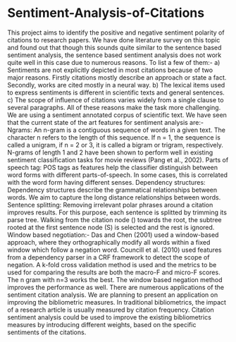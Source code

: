 # Sentiment-Analysis-of-Citations

This project aims to identify the positive and negative sentiment polarity of
citations to research papers. We have done literature survey on this topic and
found out that though this sounds quite similar to the sentence based sentiment
analysis, the sentence based sentiment analysis does not work quite well in this
case due to numerous reasons. To list a few of them:-
a) Sentiments are not explicitly depicted in most citations because of two
major reasons. Firstly citations mostly describe an approach or state a fact.
Secondly, works are cited mostly in a neural way.
b) The lexical items used to express sentiments is different in scientific texts
and general sentences.
c) The scope of influence of citations varies widely from a single clause to
several paragraphs.
All of these reasons make the task more challenging.
We are using a sentiment annotated corpus of scientific text. We have seen that
the current state of the art features for sentiment analysis are:-
Ngrams: An n-gram is a contiguous sequence of words in a given text. The
character n refers to the length of this sequence. If n = 1, the sequence is called a
unigram, if n = 2 or 3, it is called a bigram or trigram, respectively. N-grams of
length 1 and 2 have been shown to perform well in existing sentiment
classification tasks for movie reviews (Pang et al., 2002).
Parts of speech tag: POS tags as features help the classifier distinguish between
word forms with different parts-of-speech. In some cases, this is correlated with
the word form having different senses.
Dependency structures: Dependency structures describe the grammatical
relationships between words. We aim to capture the long distance relationships
between words.
Sentence splitting: Removing irrelevant polar phrases around a citation improves
results. For this purpose, each sentence is splitted by trimming its parse tree.
Walking from the citation node (<CIT>) towards the root, the subtree rooted at
the first sentence node (S) is selected and the rest is ignored.
Window based negotiation:- Das and Chen (2001) used a window-based
approach, where they orthographically modify all words within a fixed window
which follow a negation word. Councill et al. (2010) used features from a
dependency parser in a CRF framework to detect the scope of negation.
A k-fold cross validation method is used and the metrics to be used for comparing
the results are both the macro-F and micro-F scores. The n gram with n=3 works
the best. The window based negation method improves the performance as well.
There are numerous applications of the sentiment citation analysis. We are
planning to present an application on improving the bibliometric measures. In
traditional bibliometrics, the impact of a research article is usually measured by
citation frequency. Citation sentiment analysis could be used to improve the
existing bibliometrics measures by introducing different weights, based on the
specific sentiments of the citations.
